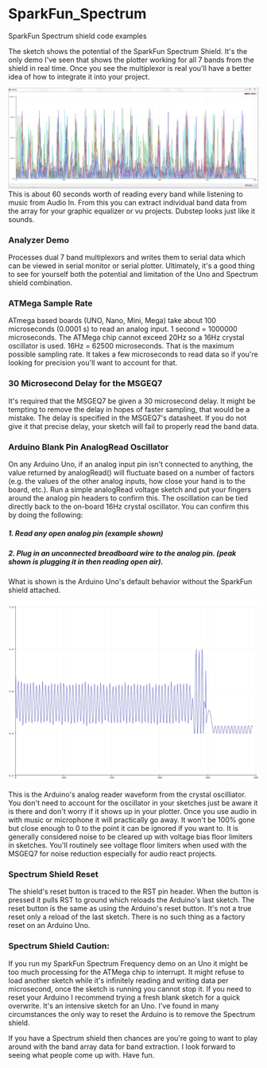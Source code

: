 # SparkFun_Spectrum
SparkFun Spectrum shield code examples

The sketch shows the potential of the SparkFun Spectrum Shield. It's the only demo I've seen that shows the plotter working for all 7 bands from the shield in real time. Once you see the multiplexor is real you'll have a better idea of how to integrate it into your project.

 ![](https://raw.githubusercontent.com/DJDevon3/Arduino/master/SparkFun_Spectrum_Shield/SparkFun_Spectrum_Frequency_Demo.JPG)
 This is about 60 seconds worth of reading every band while listening to music from Audio In. From this you can extract individual band data from the array for your graphic equalizer or vu projects. Dubstep looks just like it sounds.

### Analyzer Demo
Processes dual 7 band multiplexors and writes them to serial data which can be viewed in serial monitor or serial plotter. Ultimately, it's a good thing to see for yourself both the potential and limitation of the Uno and Spectrum shield combination.

### ATMega Sample Rate
ATmega based boards (UNO, Nano, Mini, Mega) take about 100 microseconds (0.0001 s) to read an analog input. 1 second = 1000000 microseconds. The ATMega chip cannot exceed 20Hz so a 16Hz crystal oscillator is used. 16Hz = 62500 microseconds. That is the maximum possible sampling rate. It takes a few microseconds to read data so if you're looking for precision you'll want to account for that.

### 30 Microsecond Delay for the MSGEQ7
It's required that the MSGEQ7 be given a 30 microsecond delay. It might be tempting to remove the delay in hopes of faster sampling, that would be a mistake. The delay is specified in the MSGEQ7's datasheet. If you do not give it that precise delay, your sketch will fail to properly read the band data.
 
### Arduino Blank Pin AnalogRead Oscillator
On any Arduino Uno, if an analog input pin isn't connected to anything, the value returned by analogRead() will fluctuate based on a number of factors (e.g. the values of the other analog inputs, how close your hand is to the board, etc.). Run a simple analogRead voltage sketch and put your fingers around the analog pin headers to confirm this. The oscillation can be tied directly back to the on-board 16Hz crystal oscillator. You can confirm this by doing the following:
##### 1. Read any open analog pin (example shown)
##### 2. Plug in an unconnected breadboard wire to the analog pin. (peak shown is plugging it in then reading open air).
What is shown is the Arduino Uno's default behavior without the SparkFun shield attached.

 ![](https://raw.githubusercontent.com/DJDevon3/Arduino/master/SparkFun_Spectrum_Shield/AnalogReadOscillator.JPG)
 
This is the Arduino's analog reader waveform from the crystal oscilliator. You don't need to account for the oscillator in your sketches just be aware it is there and don't worry if it shows up in your plotter. Once you use audio in with music or microphone it will practically go away. It won't be 100% gone but close enough to 0 to the point it can be ignored if you want to. It is generally considered noise to be cleared up with voltage bias floor limiters in sketches.  You'll routinely see voltage floor limiters when used with the MSGEQ7 for noise reduction especially for audio react projects.

### Spectrum Shield Reset
The shield's reset button is traced to the RST pin header. When the button is pressed it pulls RST to ground which reloads the Arduino's last sketch. The reset button is the same as using the Arduino's reset button. It's not a true reset only a reload of the last sketch. There is no such thing as a factory reset on an Arduino Uno.

### Spectrum Shield Caution:
If you run my SparkFun Spectrum Frequency demo on an Uno it might be too much processing for the ATMega chip to interrupt. It might refuse to load another sketch while it's infinitely reading and writing data per microsecond, once the sketch is running you cannot stop it. If you need to reset your Arduino I recommend trying a fresh blank sketch for a quick overwrite. It's an intensive sketch for an Uno. I've found in many circumstances the only way to reset the Arduino is to remove the Spectrum shield.

If you have a Spectrum shield then chances are you're going to want to play around with the band array data for band extraction. I look forward to seeing what people come up with. Have fun.
